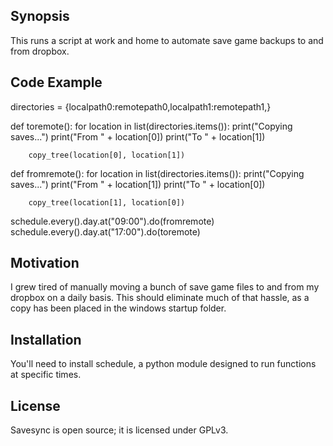 ## Synopsis
This runs a script at work and home to automate save game backups to and from dropbox.

## Code Example

directories = {localpath0:remotepath0,localpath1:remotepath1,}

def toremote():
    for location in list(directories.items()):
        print("Copying saves...")
        print("From " + location[0])
        print("To " + location[1])

        copy_tree(location[0], location[1])

def fromremote():
    for location in list(directories.items()):
        print("Copying saves...")
        print("From " + location[1])
        print("To " + location[0])

        copy_tree(location[1], location[0])

schedule.every().day.at("09:00").do(fromremote)
schedule.every().day.at("17:00").do(toremote)

## Motivation

I grew tired of manually moving a bunch of save game files to and from my dropbox on a daily basis.  This should eliminate much of that hassle, as a copy has been placed in the windows startup folder.

## Installation

You'll need to install schedule, a python module designed to run functions at specific times.

## License

Savesync is open source; it is licensed under GPLv3.

